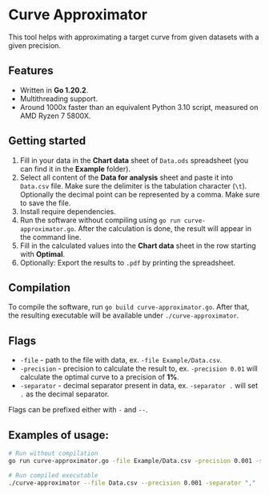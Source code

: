 # Curve Approximator
This tool helps with approximating a target curve from given datasets with a given precision.

## Features
- Written in **Go 1.20.2**.
- Multithreading support.
- Around 1000x faster than an equivalent Python 3.10 script, measured on AMD Ryzen 7 5800X.

## Getting started
1. Fill in your data in the **Chart data** sheet of `Data.ods` spreadsheet (you can find it in the **Example** folder).
2. Select all content of the **Data for analysis** sheet and paste it into `Data.csv` file. Make sure the delimiter is the tabulation character (`\t`). Optionally the decimal point can be represented by a comma. Make sure to save the file.
3. Install require dependencies.
4. Run the software without compiling using `go run curve-approximator.go`. After the calculation is done, the result will appear in the command line.
5. Fill in the calculated values into the **Chart data** sheet in the row starting with **Optimal**.
6. Optionally: Export the results to `.pdf` by printing the spreadsheet.

## Compilation
To compile the software, run `go build curve-approximator.go`. After that, the resulting executable will be available under `./curve-approximator`.

## Flags
- `-file` - path to the file with data, ex. `-file Example/Data.csv`.
- `-precision` - precision to calculate the result to, ex. `-precision 0.01` will calculate the optimal curve to a precision of **1%**.
- `-separator` - decimal separator present in data, ex. `-separator .` will set `.` as the decimal separator.

Flags can be prefixed either with `-` and `--`.

## Examples of usage:
```sh
# Run without compilation
go run curve-approximator.go -file Example/Data.csv -precision 0.001 -separator "."

# Run compiled executable
./curve-approximator --file Data.csv --precision 0.001 -separator ","
```
